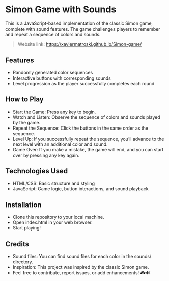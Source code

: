 # Simon Game with Sounds
This is a JavaScript-based implementation of the classic Simon game, complete with sound features. The game challenges players to remember and repeat a sequence of colors and sounds.
> Website link: https://xaviermatroski.github.io/Simon-game/

## Features
  - Randomly generated color sequences
  - Interactive buttons with corresponding sounds
  - Level progression as the player successfully completes each round

## How to Play
 - Start the Game: Press any key to begin.
 - Watch and Listen: Observe the sequence of colors and sounds played by the game.
 - Repeat the Sequence: Click the buttons in the same order as the sequence.
 - Level Up: If you successfully repeat the sequence, you’ll advance to the next level with an additional color and sound.
 - Game Over: If you make a mistake, the game will end, and you can start over by pressing any key again.

## Technologies Used
  - HTML/CSS: Basic structure and styling
  - JavaScript: Game logic, button interactions, and sound playback

## Installation
  - Clone this repository to your local machine.
  - Open index.html in your web browser.
  - Start playing!
## Credits
  - Sound files: You can find sound files for each color in the sounds/ directory.
  - Inspiration: This project was inspired by the classic Simon game.
  - Feel free to contribute, report issues, or add enhancements! 🎮🔊
